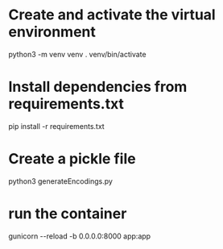 # Create and activate the virtual environment
python3 -m venv venv
. venv/bin/activate

# Install dependencies from requirements.txt
pip install -r requirements.txt

# Create a pickle file
python3 generateEncodings.py

# run the container
gunicorn --reload -b  0.0.0.0:8000 app:app